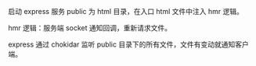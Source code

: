 启动 express 服务 public 为 html 目录，在入口 html 文件中注入 hmr 逻辑。

hmr 逻辑：服务端 socket 通知回调，重新请求文件。

express 通过 chokidar 监听 public 目录下的所有文件，文件有变动就通知客户端。
